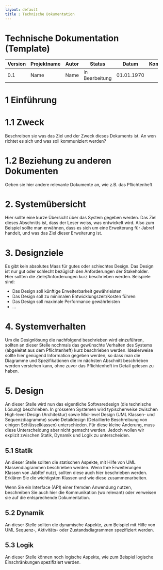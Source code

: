 ```yaml
---
layout: default
title : Technische Dokumentation
---
```

# Technische Dokumentation (Template)

| Version | Projektname | Autor  | Status | Datum | Kommentar |
| ------- | ----- | ------ | ------ | ----- | --------- |
|  0.1    |  Name   | Name | in Bearbeitung | 01.01.1970 | |


# 1 Einführung

# 1.1 Zweck 

Beschreiben sie was das Ziel und der Zweck dieses Dokuments ist. An wen richtet es sich und was soll kommuniziert werden? 

# 1.2 Beziehung zu anderen Dokumenten

Geben sie hier andere relevante Dokumente an, wie z.B. das Pflichtenheft

# 2. Systemübersicht

Hier sollte eine kurze Übersicht über das System gegeben werden. 
Das Ziel dieses Abschnitts ist, dass der Leser weiss, was entwickelt wird. Also zum Beispiel sollte man erwähnen, 
dass es sich um eine Erweiterung für Jabref handelt, und was das Ziel dieser Erweiterung ist. 


# 3. Designziele

Es gibt kein absolutes Mass für gutes oder schlechtes Design. Das Design
ist nur gut oder schlecht bezüglich den Anforderungen der Stakeholder. 
Hier sollten die Ziele/Anforderungen kurz beschrieben werden. Beispiele sind:
* Das Design soll künftige Erweiterbarkeit gewährleisten
* Das Design soll zu minimalen Entwicklungszeit/Kosten führen
* Das Design soll maximale Performance gewährleisten 
* ...

# 4. Systemverhalten

Um die Designlösung die nachfolgend beschrieben wird einzuführen, sollten an dieser Stelle nochmals das gewünschte Verhalten des Systems (abgeleitet aus dem Pflichtenheft) kurz beschrieben werden.
Idealerweise sollte hier genügend Information gegeben werden, so dass man die Diagramme und Spezifikationen die im nächsten Abschnitt beschrieben werden verstehen kann, ohne zuvor das Pflichtenheft im Detail gelesen zu haben. 

# 5. Design

An dieser Stelle wird nun das eigentliche Softwaredesign (die technische Lösung) beschrieben.
In grösseren Systemen wird typischerweise zwischen High-level Design (Architektur) sowie Mid-level Design (UML Klassen- und Sequenzdiagramme) sowie Detaildesign (Detaillierte Beschreibung von einigen Schlüsselklassen) unterschieden.
Für diese kleine Änderung, muss diese Unterscheidung aber nicht gemacht werden. Jedoch wollen wir explizit zwischen Statik, Dynamik und Logik zu unterscheiden. 

## 5.1 Statik

An dieser Stelle sollten die statischen Aspekte, mit Hilfe von UML Klassendiagrammen beschrieben werden.
Wenn Ihre Erweiterungen Klassen von JabRef nutzt, sollten diese auch hier beschrieben werden.
Erklären Sie die wichtigsten Klassen und wie diese zusammenarbeiten.

Wenn Sie ein Interface (API) einer fremden Anwendung nutzen, beschreiben Sie auch hier die Kommunikation (wo relevant) oder verweisen sie auf die entsprechende Dokumentation. 

## 5.2 Dynamik

An dieser Stelle sollten die dynamische Aspekte, zum Beispiel mit Hilfe von UML Sequenz-, Aktivitäts- oder Zustandsdiagrammen spezifiziert werden. 

## 5.3 Logik 

An dieser Stelle können noch logische Aspekte, wie zum Beispiel logische Einschränkungen spezifiziert werden. 


